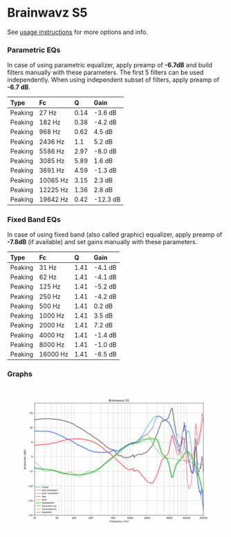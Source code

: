 # Brainwavz S5
See [usage instructions](https://github.com/jaakkopasanen/AutoEq#usage) for more options and info.

### Parametric EQs
In case of using parametric equalizer, apply preamp of **-6.7dB** and build filters manually
with these parameters. The first 5 filters can be used independently.
When using independent subset of filters, apply preamp of **-6.7 dB**.

| Type    | Fc       |    Q | Gain     |
|:--------|:---------|:-----|:---------|
| Peaking | 27 Hz    | 0.14 | -3.6 dB  |
| Peaking | 182 Hz   | 0.38 | -4.2 dB  |
| Peaking | 968 Hz   | 0.62 | 4.5 dB   |
| Peaking | 2436 Hz  | 1.1  | 5.2 dB   |
| Peaking | 5586 Hz  | 2.97 | -8.0 dB  |
| Peaking | 3085 Hz  | 5.89 | 1.6 dB   |
| Peaking | 3691 Hz  | 4.59 | -1.3 dB  |
| Peaking | 10065 Hz | 3.15 | 2.3 dB   |
| Peaking | 12225 Hz | 1.36 | 2.8 dB   |
| Peaking | 19642 Hz | 0.42 | -12.3 dB |

### Fixed Band EQs
In case of using fixed band (also called graphic) equalizer, apply preamp of **-7.8dB**
(if available) and set gains manually with these parameters.

| Type    | Fc       |    Q | Gain    |
|:--------|:---------|:-----|:--------|
| Peaking | 31 Hz    | 1.41 | -4.1 dB |
| Peaking | 62 Hz    | 1.41 | -4.1 dB |
| Peaking | 125 Hz   | 1.41 | -5.2 dB |
| Peaking | 250 Hz   | 1.41 | -4.2 dB |
| Peaking | 500 Hz   | 1.41 | 0.2 dB  |
| Peaking | 1000 Hz  | 1.41 | 3.5 dB  |
| Peaking | 2000 Hz  | 1.41 | 7.2 dB  |
| Peaking | 4000 Hz  | 1.41 | -1.4 dB |
| Peaking | 8000 Hz  | 1.41 | -1.0 dB |
| Peaking | 16000 Hz | 1.41 | -6.5 dB |

### Graphs
![](./Brainwavz%20S5.png)